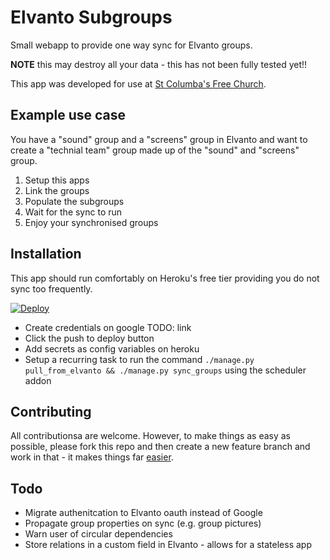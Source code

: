 # Elvanto Subgroups

Small webapp to provide one way sync for Elvanto groups. 

**NOTE** this may destroy all your data - this has not been fully tested yet!!

This app was developed for use at [St Columba's Free Church](http://www.stcsfc.org/). 

## Example use case

You have a "sound" group and a "screens" group in Elvanto and want to create a "technial team" group made up of the "sound" and "screens" group. 

1. Setup this apps
2. Link the groups
3. Populate the subgroups
4. Wait for the sync to run
5. Enjoy your synchronised groups

## Installation

This app should run comfortably on Heroku's free tier providing you do not sync too frequently.

[![Deploy](https://www.herokucdn.com/deploy/button.png)](https://heroku.com/deploy)

 - Create credentials on google TODO: link
 - Click the push to deploy button
 - Add secrets as config variables on heroku
 - Setup a recurring task to run the command `./manage.py pull_from_elvanto && ./manage.py sync_groups` using the scheduler addon

## Contributing

All contributionsa are welcome. However, to make things as easy as possible, please fork this repo and then create a new feature branch and work in that - it makes things far [easier](http://codeinthehole.com/writing/pull-requests-and-other-good-practices-for-teams-using-github/).

## Todo

 - Migrate authenitcation to Elvanto oauth instead of Google
 - Propagate group properties on sync (e.g. group pictures)
 - Warn user of circular dependencies
 - Store relations in a custom field in Elvanto - allows for a stateless app
